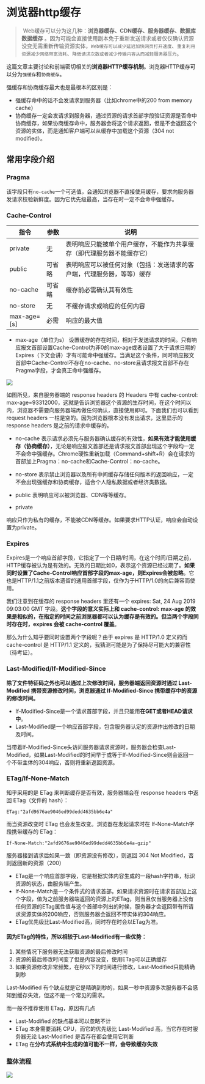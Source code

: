 # 浏览器http缓存
>  Web缓存可以分为这几种：**浏览器缓存、CDN缓存、服务器缓存、数据库数据缓存** 。因为可能会直接使用副本免于重新发送请求或者仅仅确认资源没变无需重新传输资源实体，`Web缓存可以减少延迟加快网页打开速度`、`重复利用资源减少网络带宽消耗`、`降低请求次数或者减少传输内容从而减轻服务器压力`。

这篇文章主要讨论和前端密切相关的**浏览器HTTP缓存机制**。浏览器HTTP缓存可以分为`强缓存`和`协商缓存`。

强缓存和协商缓存最大也是最根本的区别是：

* 强缓存命中的话不会发请求到服务器（比如chrome中的200 from memory cache）
* 协商缓存一定会发请求到服务器，通过资源的请求首部字段验证资源是否命中协商缓存，如果协商缓存命中，服务器会将这个请求返回，但是不会返回这个资源的实体，而是通知客户端可以从缓存中加载这个资源（304 not modified）。

## 常用字段介绍
### Pragma
该字段只有`no-cache`一个可选值，会通知浏览器不直接使用缓存，要求向服务器发请求校验新鲜度。因为它优先级最高，当存在时一定不会命中强缓存。

### Cache-Control
|指令|参数|说明|
|----|----|----|
|private|无|表明响应只能被单个用户缓存，不能作为共享缓存（即代理服务器不能缓存它）|
|public|可省略|表明响应可以被任何对象（包括：发送请求的客户端，代理服务器，等等）缓存|
|no-cache|可省略|缓存前必需确认其有效性|
|no-store|无|不缓存请求或响应的任何内容|
|max-age=[s]|必需|响应的最大值|

* max-age（单位为s）
设置缓存的存在时间，相对于发送请求的时间。只有响应报文首部设置Cache-Control为非0的max-age或者设置了大于请求日期的Expires（下文会讲）才有可能命中强缓存。当满足这个条件，同时响应报文首部中Cache-Control不存在no-cache、no-store且请求报文首部不存在Pragma字段，才会真正命中强缓存。

![](https://pic1.zhimg.com/80/v2-91b2b09d4a3a04dbd3b7fd81cade1b1e_hd.jpg)

如图所见，来自服务器端的 response headers 的 Headers 中有 cache-control: max-age=93312000，这就是告诉浏览器这个资源的生存时间，在这个时间以内，浏览器不需要向服务器端再做任何确认，直接使用即可。下面我们也可以看到 request headers 一栏是空的。因为浏览器根本没有发出请求，这里显示的 response headers 是之前的请求中缓存的。

* no-cache
表示请求必须先与服务器确认缓存的有效性，**如果有效才能使用缓存（协商缓存）**，无论是响应报文首部还是请求报文首部出现这个字段均一定不会命中强缓存。Chrome硬性重新加载（Command+shift+R）会在请求的首部加上Pragma：no-cache和Cache-Control：no-cache。

* no-store
表示禁止浏览器以及所有中间缓存存储任何版本的返回响应，一定不会出现强缓存和协商缓存，适合个人隐私数据或者经济类数据。

* public
表明响应可以被浏览器、CDN等等缓存。
* private

响应只作为私有的缓存，不能被CDN等缓存。如果要求HTTP认证，响应会自动设置为private。

### Expires
Expires是一个响应首部字段，它指定了一个日期/时间，在这个时间/日期之前，HTTP缓存被认为是有效的。无效的日期比如0，表示这个资源已经过期了。**如果同时设置了Cache-Control响应首部字段的max-age，则Expires会被忽略**。它也是HTTP/1.1之前版本遗留的通用首部字段，仅作为于HTTP/1.0的向后兼容而使用。

我们注意到在缓存的 response headers 里还有一个 expires: Sat, 24 Aug 2019 09:03:00 GMT 字段。**这个字段的意义实际上和 cache-control: max-age 的效果是相似的，在指定的时间之前浏览器都可以认为缓存是有效的。但当两个字段同时存在时，expires 会被 cache-control 覆盖**。

那么为什么知乎要同时设置两个字段呢？由于 expires 是 HTTP/1.0 定义的而 cache-control 是 HTTP/1.1 定义的，我猜测可能是为了保持尽可能大的兼容性（待考证）。

### Last-Modified/If-Modified-Since
**除了文件特征码之外也可以通过上次修改时间，服务器端返回资源时通过 Last-Modified 携带资源修改时间，浏览器通过 If-Modified-Since 携带缓存中的资源的修改时间。**

* If-Modified-Since是一个请求首部字段，并且只能用**在GET或者HEAD请求中**。
* Last-Modified是一个响应首部字段，包含服务器认定的资源作出修改的日期及时间。

当带着If-Modified-Since头访问服务器请求资源时，服务器会检查Last-Modified，如果Last-Modified的时间早于或等于If-Modified-Since则会返回一个不带主体的304响应，否则将重新返回资源。

### ETag/If-None-Match
知乎采用的是 ETag 来判断缓存是否有效，服务器端会在 response headers 中返回 ETag（文件的 hash）：

```
ETag:"2afd9676ae9046ed99dedd4635bb6e4a"
```

而当资源改变时 ETag 也会发生改变。浏览器在发起请求时在 If-None-Match字段携带缓存的 ETag：

```
If-None-Match:"2afd9676ae9046ed99dedd4635bb6e4a-gzip"
```

服务器接到请求后如果一致（即资源没有修改），则返回 304 Not Modified，否则返回新的资源（200）

* ETag是一个响应首部字段，它是根据实体内容生成的一段hash字符串，标识资源的状态，由服务端产生。
* If-None-Match是一个条件式的请求首部。如果请求资源时在请求首部加上这个字段，值为之前服务器端返回的资源上的ETag，则当且仅当服务器上没有任何资源的ETag属性值与这个首部中列出的时候，服务器才会返回带有所请求资源实体的200响应，否则服务器会返回不带实体的304响应。
* ETag优先级比Last-Modified高，同时存在时会以ETag为准。

#### 因为ETag的特性，所以相较于Last-Modified有一些优势：
1. 某些情况下服务器无法获取资源的最后修改时间
2. 资源的最后修改时间变了但是内容没变，使用ETag可以正确缓存
3. 如果资源修改非常频繁，在秒以下的时间进行修改，Last-Modified只能精确到秒

Last-Modified 有个缺点就是它是精确到秒的，如果一秒中资源多次服务器不会感知到缓存失效，但这不是一个常见的需求。

而一般不推荐使用 ETag，原因有几点

* Last-Modified 的缺点基本可以忽略不计
* ETag 本身需要消耗 CPU，而它的优先级比 Last-Modified 高，当它存在时服务器无论 Last-Modified 是否存在都会使用它判断
* ETag 在**分布式系统中生成的值可能不一样，会导致缓存失效**

### 整体流程
![](https://user-gold-cdn.xitu.io/2018/1/23/161233e6685e5e73?imageView2/0/w/1280/h/960/format/webp/ignore-error/1)
